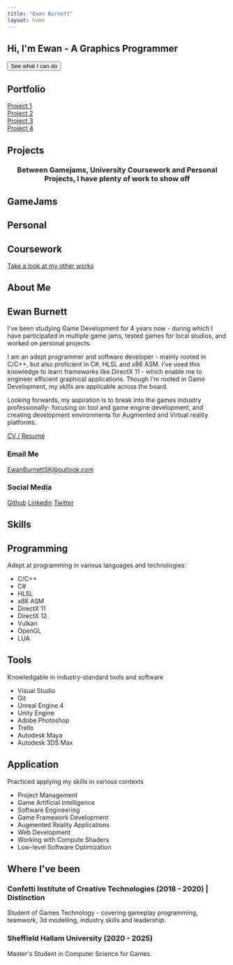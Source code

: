 ```yaml
---
title: "Ewan Burnett"
layout: home
---
```


<html>
    <head>
        <meta charset="UTF-8">
        <meta name = 'viewport' content = 'width = device-width, initial-scale = 1.0'>
        <title>Portfolio</title>
        <link rel = 'stylesheet' href = 'assets/stylesheet.css'>
        <link rel="stylesheet" href="/assets/flickity.css" media="screen">
        <link rel="stylesheet" href="/assets/fullscreen.css" media="screen">
    </head>
    <body>
        <section id = 'home'>
            <div class="pagewrapper">    <!--class = 'main'-->
                <div class = 'sitedemo'>
                    <!--Embed WebGl mini-project here-->
                    <canvas id = 'demoCanvas' width = '1280' height = '720'></canvas>
                    <script src="/assets/gl-matrix.js"></script>
                    <script src="/assets/sitedemo.js"></script>
                </div>
                <div class = 'tagline'>
                    <h1>Hi, I'm Ewan - A Graphics Programmer</h1>
                    <button class = 'demo' onclick = 'RunDemo()'>See what I can do</button>
                </div>
            </div>
        </section>
        <section id="portfolio">
            <div class = 'pagewrapper'> 
                <h1 class = 'title'>Portfolio</h1>
                <div class="showreel js-flickity" data-flickity='{ "wrapAround": true, "autoPlay":true, "fullscreen":true, "cellselector":".slide" }'>
                    <div class="slide" id = 'project1'><a href = '#'>Project 1</a></div>
                    <div class="slide" id = 'project2'><a href = '#'>Project 2</a></div>
                    <div class="slide" id = 'project3'><a href = '#'>Project 3</a></div>
                    <div class="slide" id = 'project4'><a href = '#'>Project 4</a></div>
                </div>    
                <div class = 'project'>
                    <h2>Projects</h2>
                    <h3 style = 'text-align: center;'>Between Gamejams, University Coursework and Personal Projects, I have plenty of work to show off </h3>
                    <div class = 'works'>
                        <div>
                            <h2>GameJams</h2>
                        </div>
                        <div>
                            <h2>Personal</h2>
                        </div>
                        <div>
                            <h2>Coursework</h2>
                        </div>
                    </div>
                    <a href = '/projects/'>Take a look at my other works</a>
                </div>            
            </div>
        </section>
       <section id = "details">
       <div class = 'pagewrapper'>
            <h1 class = 'title'>About Me</h1>
            <div class = 'about'>
                    <div class = 'promoimage'></div>
                    <div id = 'intro'>
                        <div id = 'summary'>
                            <h2>Ewan Burnett</h2>
                            <p>I've been studying Game Development for 4 years now - during which I have participated in multiple game jams, tested games for local studios, and worked on personal projects. </p>
                            <p>
                            I am an adept programmer and software developer - mainly rooted in C/C++, but also proficient in C#, HLSL and x86 ASM. I've used this knowledge to learn frameworks like DirectX 11 - which enable me to engineer efficient graphical applications. Though I'm rooted in Game Development, my skills are applicable across the board.
                            </p>
                            <p>
                            Looking forwards, my aspiration is to break into the games industry professionally- focusing on tool and game engine development, and creating development environments for Augmented and Virtual reality platforms. 
                            </p>
                            <a href = '/assets/Ewan Burnett CV 2021 _ 2022.pdf'>CV / Resumé</a>
                        </div>
                        <div class="contact">
                            <div id = 'email'>
                                <h3>Email Me</h3>
                                <a href = 'mailto:ewanburnettsk@outlook.com'>EwanBurnettSK@outlook.com</a>
                            </div>
                            <div id = 'social'>
                                <h3>Social Media</h3>                            
                                    <a href = 'https://github.com/ewanburnett'>Github</a>
                                    <a href = 'https://www.linkedin.com/in/ewanburnettsk'>Linkedin</a>
                                    <a href = 'https://twitter.com/strikerdev_'>Twitter</a>                            
                            </div>
                        </div>
                    </div>
            </div>
           </div>
       </section>
       <section id="skills">
       <div class = 'pagewrapper'>
            <h1 class = 'title'>Skills</h1>
            <div class = 'tech'>
                <div class = 'skill'>
                    <h2>Programming</h2>
                    <p>Adept at programming in various languages and technologies:</p>
                    <ul>
                        <li>C/C++</li>
                        <li>C#</li>
                        <li>HLSL</li>
                        <li>x86 ASM</li>
                        <li>DirectX 11</li>
                        <li>DirectX 12</li>
                        <li>Vulkan</li>
                        <li>OpenGL</li>
                        <li>LUA</li>
                    </ul>
                </div>
                <div class = 'skill'>
                    <h2>Tools</h2>
                    <p>Knowledgable in industry-standard tools and software</p>
                    <ul>
                        <li>Visual Studio</li>
                        <li>Git</li>
                        <li>Unreal Engine 4</li>
                        <li>Unity Engine</li>
                        <li>Adobe Photoshop</li>
                        <li>Trello</li>
                        <li>Autodesk Maya</li>
                        <li>Autodesk 3DS Max</li>
                    </ul>
                </div>
                <div class = 'skill'>
                    <h2>Application</h2>
                    <p>Practiced applying my skills in various contexts</p>
                    <ul>
                        <li>Project Management</li>
                        <li>Game Artificial Intelligence</li>
                        <li>Software Engineering</li>
                        <li>Game Framework Development</li>
                        <li>Augmented Reality Applications</li>
                        <li>Web Development</li>
                        <li>Working with Compute Shaders</li>
                        <li>Low-level Software Optimization</li>
                    </ul>
                </div>
            </div>
            <div class = 'timeline'>
            <h2>Where I've been</h2>
                    <div>
                        <h3>Confetti Institute of Creative Technologies (2018 - 2020) | Distinction</h3>
                        <p>Student of Games Technology - covering gameplay programming, teamwork, 3d modelling, industry skills and leadership.</p>
                    </div>
                    <div>
                        <h3>Sheffield Hallam University (2020 - 2025)</h3>
                        <p>Master's Student in Computer Science for Games.</p>
                    </div>
            </div>
        </div>
       </section>
       <script src="/assets/flickity.pkgd.min.js"></script>
       <script src="/assets/fullscreen.js"></script>
    </body>
</html>

